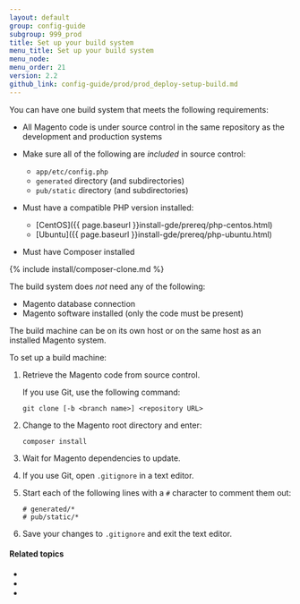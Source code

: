 ```yaml
---
layout: default
group: config-guide
subgroup: 999_prod
title: Set up your build system
menu_title: Set up your build system
menu_node: 
menu_order: 21
version: 2.2
github_link: config-guide/prod/prod_deploy-setup-build.md
---
```


You can have one build system that meets the following requirements:

*	All Magento code is under source control in the same repository as the development and production systems
*	Make sure all of the following are _included_ in source control:

	*	`app/etc/config.php` 
	*	`generated` directory (and subdirectories)
	*	`pub/static` directory (and subdirectories)
*	Must have a compatible PHP version installed:

	*	[CentOS]({{ page.baseurl }}install-gde/prereq/php-centos.html)
	*	[Ubuntu]({{ page.baseurl }}install-gde/prereq/php-ubuntu.html)
*	Must have Composer installed

{% include install/composer-clone.md %}

The build system does _not_ need any of the following:

*	Magento database connection
*	Magento software installed (only the code must be present)

<div class="bs-callout bs-callout-info" id="info" markdown="1">
The build machine can be on its own host or on the same host as an installed Magento system.
</div>

To set up a build machine:

1.	Retrieve the Magento code from source control.

	If you use Git, use the following command:

		git clone [-b <branch name>] <repository URL>
2.	Change to the Magento root directory and enter:

		composer install
3.	Wait for Magento dependencies to update.
4.	If you use Git, open `.gitignore` in a text editor.
5.	Start each of the following lines with a `#` character to comment them out:

		# generated/*
		# pub/static/*
6.	Save your changes to `.gitignore` and exit the text editor.

#### Related topics
*	[]()
*	[]()
*	[]()

